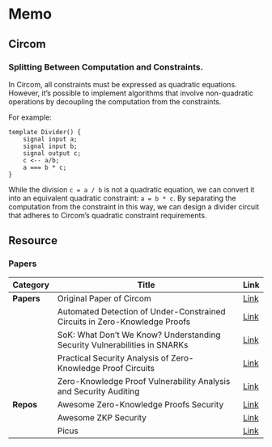 # Memo

## Circom

### Splitting Between Computation and Constraints.

In Circom, all constraints must be expressed as quadratic equations. However, it’s possible to implement algorithms that involve non-quadratic operations by decoupling the computation from the constraints.

For example:

```
template Divider() {
    signal input a;
    signal input b;
    signal output c;
    c <-- a/b;
    a === b * c;
}
```

While the division `c = a / b` is not a quadratic equation, we can convert it into an equivalent quadratic constraint: `a = b * c`. By separating the computation from the constraint in this way, we can design a divider circuit that adheres to Circom’s quadratic constraint requirements.

## Resource

### Papers

| **Category** | **Title** | **Link** |
|--------------|-----------|----------|
| **Papers** | Original Paper of Circom | [Link](https://ieeexplore.ieee.org/stamp/stamp.jsp?tp=&arnumber=10002421) |
|  | Automated Detection of Under-Constrained Circuits in Zero-Knowledge Proofs | [Link](https://eprint.iacr.org/2023/512.pdf) |
|  | SoK: What Don’t We Know? Understanding Security Vulnerabilities in SNARKs | [Link](https://arxiv.org/pdf/2402.15293) |
|  | Practical Security Analysis of Zero-Knowledge Proof Circuits | [Link](https://www.usenix.org/system/files/usenixsecurity24-wen_1.pdf) |
|  | Zero-Knowledge Proof Vulnerability Analysis and Security Auditing | [Link](https://eprint.iacr.org/2024/514.pdf) |
| **Repos** | Awesome Zero-Knowledge Proofs Security | [Link](https://github.com/Xor0v0/awesome-zero-knowledge-proofs-security?tab=readme-ov-file) |
|  | Awesome ZKP Security | [Link](https://github.com/StefanosChaliasos/Awesome-ZKP-Security?tab=readme-ov-file) |
|  | Picus | [Link](https://github.com/chyanju/Picus) |
